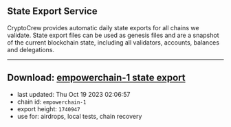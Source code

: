 ## State Export Service
CryptoCrew provides automatic daily state exports for all chains we validate. State export files can be used as genesis files and are a snapshot of the current blockchain state, including all validators, accounts, balances and delegations.

---
**Download: [empowerchain-1 state export](https://dl.ccvalidators.com/SERVICE/empowerchain/empowerchain-1_export_1740947.json)**
---

- last updated: Thu Oct 19 2023 02:06:57
- chain id: `empowerchain-1`
- export height: `1740947`
- use for: airdrops, local tests, chain recovery
